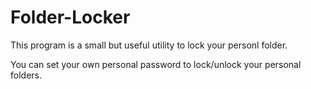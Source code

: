 Folder-Locker
=============

This program is a small but useful utility to lock your personl folder.

You can set your own personal password to lock/unlock your personal folders.
